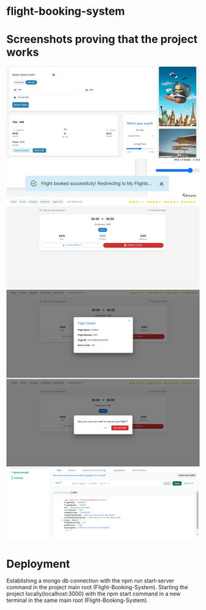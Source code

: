 # flight-booking-system

# Screenshots proving that the project works

![SearchFlights](image.png)
![FlightBooking](image-1.png)
![MyFlights](image-2.png)
![FlightDetails](image-3.png)
![FlightCancellation](image-4.png)
![MongoDbConnection](image-5.png)

# Deployment
Establishing a mongo db connection with the npm run start-server command in the project main root (Flight-Booking-System). 
Starting the project locally(localhost:3000) with the npm start command in a new terminal in the same main root (Flight-Booking-System).